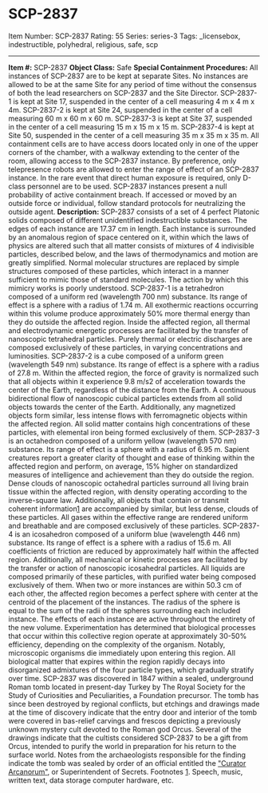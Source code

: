 # SCP-2837
Item Number: SCP-2837
Rating: 55
Series: series-3
Tags: _licensebox, indestructible, polyhedral, religious, safe, scp

---

**Item #:** SCP-2837
**Object Class:** Safe
**Special Containment Procedures:** All instances of SCP-2837 are to be kept at separate Sites. No instances are allowed to be at the same Site for any period of time without the consensus of both the lead researchers on SCP-2837 and the Site Director.
SCP-2837-1 is kept at Site 17, suspended in the center of a cell measuring 4 m x 4 m x 4m. SCP-2837-2 is kept at Site 24, suspended in the center of a cell measuring 60 m x 60 m x 60 m. SCP-2837-3 is kept at Site 37, suspended in the center of a cell measuring 15 m x 15 m x 15 m. SCP-2837-4 is kept at Site 50, suspended in the center of a cell measuring 35 m x 35 m x 35 m. All containment cells are to have access doors located only in one of the upper corners of the chamber, with a walkway extending to the center of the room, allowing access to the SCP-2837 instance.
By preference, only telepresence robots are allowed to enter the range of effect of an SCP-2837 instance. In the rare event that direct human exposure is required, only D-class personnel are to be used.
SCP-2837 instances present a null probability of active containment breach. If accessed or moved by an outside force or individual, follow standard protocols for neutralizing the outside agent.
**Description:** SCP-2837 consists of a set of 4 perfect Platonic solids composed of different unidentified indestructible substances. The edges of each instance are 17.37 cm in length. Each instance is surrounded by an anomalous region of space centered on it, within which the laws of physics are altered such that all matter consists of mixtures of 4 indivisible particles, described below, and the laws of thermodynamics and motion are greatly simplified. Normal molecular structures are replaced by simple structures composed of these particles, which interact in a manner sufficient to mimic those of standard molecules. The action by which this mimicry works is poorly understood.
SCP-2837-1 is a tetrahedron composed of a uniform red (wavelength 700 nm) substance. Its range of effect is a sphere with a radius of 1.74 m. All exothermic reactions occurring within this volume produce approximately 50% more thermal energy than they do outside the affected region. Inside the affected region, all thermal and electrodynamic energetic processes are facilitated by the transfer of nanoscopic tetrahedral particles. Purely thermal or electric discharges are composed exclusively of these particles, in varying concentrations and luminosities.
SCP-2837-2 is a cube composed of a uniform green (wavelength 549 nm) substance. Its range of effect is a sphere with a radius of 27.8 m. Within the affected region, the force of gravity is normalized such that all objects within it experience 9.8 m/s2 of acceleration towards the center of the Earth, regardless of the distance from the Earth. A continuous bidirectional flow of nanoscopic cubical particles extends from all solid objects towards the center of the Earth. Additionally, any magnetized objects form similar, less intense flows with ferromagnetic objects within the affected region. All solid matter contains high concentrations of these particles, with elemental iron being formed exclusively of them.
SCP-2837-3 is an octahedron composed of a uniform yellow (wavelength 570 nm) substance. Its range of effect is a sphere with a radius of 6.95 m. Sapient creatures report a greater clarity of thought and ease of thinking within the affected region and perform, on average, 15% higher on standardized measures of intelligence and achievement than they do outside the region. Dense clouds of nanoscopic octahedral particles surround all living brain tissue within the affected region, with density operating according to the inverse-square law. Additionally, all objects that contain or transmit coherent information[1](javascript:;) are accompanied by similar, but less dense, clouds of these particles. All gases within the effective range are rendered uniform and breathable and are composed exclusively of these particles.
SCP-2837-4 is an icosahedron composed of a uniform blue (wavelength 446 nm) substance. Its range of effect is a sphere with a radius of 15.6 m. All coefficients of friction are reduced by approximately half within the affected region. Additionally, all mechanical or kinetic processes are facilitated by the transfer or action of nanoscopic icosahedral particles. All liquids are composed primarily of these particles, with purified water being composed exclusively of them.
When two or more instances are within 50.3 cm of each other, the affected region becomes a perfect sphere with center at the centroid of the placement of the instances. The radius of the sphere is equal to the sum of the radii of the spheres surrounding each included instance. The effects of each instance are active throughout the entirety of the new volume. Experimentation has determined that biological processes that occur within this collective region operate at approximately 30-50% efficiency, depending on the complexity of the organism. Notably, microscopic organisms die immediately upon entering this region. All biological matter that expires within the region rapidly decays into disorganized admixtures of the four particle types, which gradually stratify over time.
SCP-2837 was discovered in 1847 within a sealed, underground Roman tomb located in present-day Turkey by The Royal Society for the Study of Curiosities and Peculiarities, a Foundation precursor. The tomb has since been destroyed by regional conflicts, but etchings and drawings made at the time of discovery indicate that the entry door and interior of the tomb were covered in bas-relief carvings and frescos depicting a previously unknown mystery cult devoted to the Roman god Orcus. Several of the drawings indicate that the cultists considered SCP-2837 to be a gift from Orcus, intended to purify the world in preparation for his return to the surface world. Notes from the archaeologists responsible for the finding indicate the tomb was sealed by order of an official entitled the ["Curator Arcanorum"](/scp-2766), or Superintendent of Secrets.
Footnotes
[1](javascript:;). Speech, music, written text, data storage computer hardware, etc.